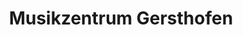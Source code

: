 ---
title: "Musikzentrum Gersthofen"
url: /gersthofen/musikzentrum-gersthofen/
shop: Instrumente
---
